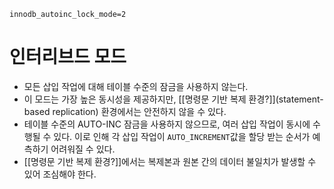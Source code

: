 `innodb_autoinc_lock_mode=2`
# 인터리브드 모드
- 모든 삽입 작업에 대해 테이블 수준의 잠금을 사용하지 않는다.
- 이 모드는 가장 높은 동시성을 제공하지만, [[명령문 기반 복제 환경?]](statement-based replication) 환경에서는 안전하지 않을 수 있다.
- 테이블 수준의 AUTO-INC 잠금을 사용하지 않으므로, 여러 삽입 작업이 동시에 수행될 수 있다. 이로 인해 각 삽입 작업이 `AUTO_INCREMENT`값을 할당 받는 순서가 예측하기 어려워질 수 있다.
- [[명령문 기반 복제 환경?]]에서는 복제본과 원본 간의 데이터 불일치가 발생할 수 있어 조심해야 한다.